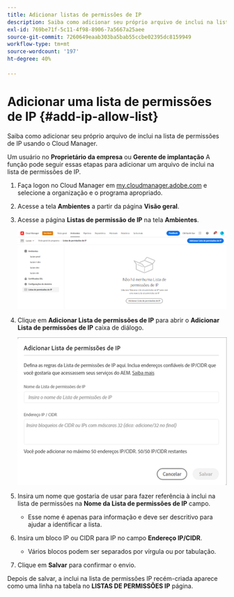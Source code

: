 ```yaml
---
title: Adicionar listas de permissões de IP
description: Saiba como adicionar seu próprio arquivo de inclui na lista de permissões de IP usando o Cloud Manager.
exl-id: 769be71f-5c11-4f98-8906-7a5667a25aee
source-git-commit: 7260649eaab303ba5bab55ccbe02395dc8159949
workflow-type: tm+mt
source-wordcount: '197'
ht-degree: 40%

---
```



# Adicionar uma lista de permissões de IP {#add-ip-allow-list}

Saiba como adicionar seu próprio arquivo de inclui na lista de permissões de IP usando o Cloud Manager.

Um usuário no **Proprietário da empresa** ou **Gerente de implantação** A função pode seguir essas etapas para adicionar um arquivo de inclui na lista de permissões de IP.

1. Faça logon no Cloud Manager em [my.cloudmanager.adobe.com](https://my.cloudmanager.adobe.com/) e selecione a organização e o programa apropriado.

1. Acesse a tela **Ambientes** a partir da página **Visão geral**.

1. Acesse a página **Listas de permissão de IP** na tela **Ambientes**.

   ![Opção de listas de permissões de IP no painel lateral](/help/implementing/cloud-manager/assets/ip-allow-list/ip-allow-list-create.png)

1. Clique em **Adicionar Lista de permissões de IP** para abrir o **Adicionar Lista de permissões de IP** caixa de diálogo.

   ![A caixa de diálogo Adicionar Lista de permissões de IP](/help/implementing/cloud-manager/assets/ip-allow-list/ip-allow-list-create02.png)

1. Insira um nome que gostaria de usar para fazer referência à inclui na lista de permissões na **Nome da Lista de permissões de IP** campo.

   * Esse nome é apenas para informação e deve ser descritivo para ajudar a identificar a lista.

1. Insira um bloco IP ou CIDR para IP no campo **Endereço IP/CIDR**.

   * Vários blocos podem ser separados por vírgula ou por tabulação.

1. Clique em **Salvar** para confirmar o envio.

Depois de salvar, a inclui na lista de permissões IP recém-criada aparece como uma linha na tabela no **LISTAS DE PERMISSÕES IP** página.
